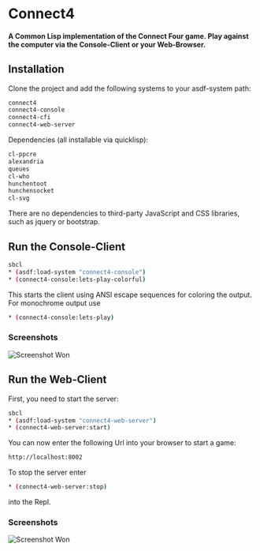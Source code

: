 # Connect4
#### A Common Lisp implementation of the Connect Four game. Play against the computer via the Console-Client or your Web-Browser.

## Installation

Clone the project and add the following systems to your asdf-system path:

```bash
connect4
connect4-console
connect4-cfi
connect4-web-server
```

Dependencies (all installable via quicklisp):

```bash
cl-ppcre
alexandria
queues
cl-who
hunchentoot
hunchensocket
cl-svg
```
There are no dependencies to third-party JavaScript and CSS libraries, such as jquery or bootstrap.

## Run the Console-Client

```bash
sbcl
* (asdf:load-system "connect4-console")
* (connect4-console:lets-play-colorful)
```
This starts the client using ANSI escape sequences for coloring the output. For monochrome output use
```bash
* (connect4-console:lets-play)
```

### Screenshots

![Screenshot Won](https://raw.github.com/frechmatz/connect4/master/doc/gameplay.jpg)

## Run the Web-Client

First, you need to start the server:
```bash
sbcl
* (asdf:load-system "connect4-web-server")
* (connect4-web-server:start)
```
You can now enter the following Url into your browser to start a game:
```bash
http://localhost:8002
```
To stop the server enter 
```bash
* (connect4-web-server:stop)
```
into the Repl.

### Screenshots

![Screenshot Won](https://raw.github.com/frechmatz/connect4/master/doc/client1.jpg)
